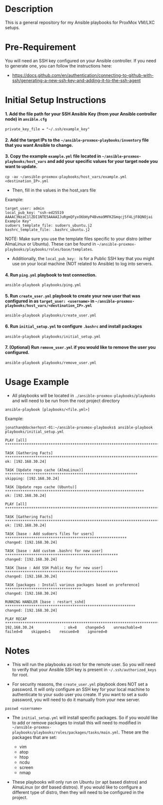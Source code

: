 # Description
This is a general repository for my Ansible playbooks for ProxMox VM/LXC setups.

# Pre-Requirement
You will need an SSH key configured on your Ansible controller. If you need to generate one, you can follow the instructions here:

- https://docs.github.com/en/authentication/connecting-to-github-with-ssh/generating-a-new-ssh-key-and-adding-it-to-the-ssh-agent

# Initial Setup Instructions
#### 1. Add the file path for your SSH Ansible Key (from your Ansible controller node) in `ansible.cfg`

```
private_key_file = "~/.ssh/example_key"
```

#### 2. Add the target IPs to the `~/ansible-proxmox-playbooks/inventory` file that you want Ansible to change.

#### 3. Copy the example `example.yml` file located in `~/ansible-proxmox-playbooks/host_vars` and add your specific values for your target node you want to update.

```
cp -av ~/ansible-proxmox-playbooks/host_vars/example.yml <destination_IP>.yml
```

- Then, fill in the values in the host_vars file

Example:

```
target_user: admin
local_pub_key: "ssh-ed25519 AAAAC3NzaC1lZDI1NTE5AAAAIJuRgmQFyxO6bHyP4Bvma9MFKZGmqcj5f4LjF8QNOjai Example Key"
sudoers_template_file: sudoers_ubuntu.j2
bashrc_template_file: .bashrc_ubuntu.j2
```

NOTE: Make sure you use the template files specific to your distro (either AlmaLinux or Ubuntu). These can be found in `~/ansible-proxmox-playbooks/playbooks/roles/base/templates`.

- Additionally, the `local_pub_key: ` is for a Public SSH key that you might use on your local machine (NOT related to Ansible) to log into servers.  

#### 4. Run `ping.yml` playbook to test connection.

```
ansible-playbook playbooks/ping.yml
```

#### 5. Run `create_user.yml` playbook to create your new user that was configured in as `target_user: <username>` in `~/ansible-proxmox-playbooks/host_vars/<destination_IP>.yml`

```
ansible-playbook playbooks/create_user.yml
```

#### 6. Run `initial_setup.yml` to configure `.bashrc` and install packages

```
ansible-playbook playbooks/initial_setup.yml
```

#### 7. (Optional) Run `remove_user.yml` if you would like to remove the user you configured.

```
ansible-playbook playbooks/remove_user.yml
```

# Usage Example

- All playbooks will be located in `./ansible-proxmox-playbooks/playbooks` and will need to be run from the root project directory

```
ansible-playbook [playbooks/<file.yml>]
```

Example:

```
jonathan@dockerhost-01:~/ansible-proxmox-playbooks$ ansible-playbook playbooks/initial_setup.yml

PLAY [all] ***************************************************************************************

TASK [Gathering Facts] ***************************************************************************
ok: [192.168.30.24]

TASK [Update repo cache (AlmaLinux)] *************************************************************
skipping: [192.168.30.24]

TASK [Update repo cache (Ubuntu)] ****************************************************************
ok: [192.168.30.24]

PLAY [all] ***************************************************************************************

TASK [Gathering Facts] ***************************************************************************
ok: [192.168.30.24]

TASK [base : Add sudoers files for users] ********************************************************
changed: [192.168.30.24]

TASK [base : Add custom .bashrc for new user] ****************************************************
changed: [192.168.30.24]

TASK [base : Add SSH Public Key for new user] ****************************************************
changed: [192.168.30.24]

TASK [packages : Install various packages based on preference] ***********************************
changed: [192.168.30.24]

RUNNING HANDLER [base : restart_sshd] ************************************************************
changed: [192.168.30.24]

PLAY RECAP ***************************************************************************************
192.168.30.24              : ok=8    changed=5    unreachable=0    failed=0    skipped=1    rescued=0    ignored=0
```

# Notes

- This will run the playbooks as root for the remote user. So you will need to verify that your Ansible SSH key is present in `~/.ssh/authorized_keys` for root. 

- For security reasons, the `create_user.yml` playbook does NOT set a password. It will only configure an SSH key for your local machine to authenticate to your sudo user you create. If you want to set a sudo password, you will need to do it manually from your new server.

```
passwd <username>
```

- The `initial_setup.yml` will install specific packages. So if you would like to add or remove packages to install this will need to modified in `~/ansible-proxmox-playbooks/playbooks/roles/packages/tasks/main.yml`. These are the packages that are set:
    - vim
    - atop
    - htop
    - ncdu
    - screen
    - nmap

- These playbooks will only run on Ubuntu (or apt based distros) and AlmaLinux (or dnf based distros). If you would like to configure a different type of distro, then they will need to be configured in the project.